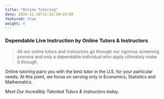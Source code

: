 ```yaml
---
title: "Online Tutoring"
date: 2018-11-28T15:15:34+10:00
featured: true
weight: 4
---
```


### Dependable Live Instruction by Online Tutors & Instructors

> All our online tutors and instructors go through our rigorous screening process and only a dependable individual who apply ultimately make it through.

Online tutoring pairs you with the best tutor in the U.S. for your particular needs. At this point, we focus on serving only in Economics, Statistics and Mathematics.

*Meet Our Incredibly Talented Tutors & Instructors today.*
